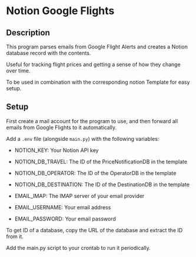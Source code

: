 # Notion Google Flights

## Description

This program parses emails from Google Flight Alerts and creates a Notion database record with the contents.

Useful for tracking flight prices and getting a sense of how they change over time.

To be used in combination with the corresponding notion Template for easy setup.

## Setup

First create a mail account for the program to use, and then forward all emails from Google Flights to it automatically.

Add a `.env` file (alongside `main.py`) with the following variables:

- NOTION_KEY: Your Notion API key
- NOTION_DB_TRAVEL: The ID of the PriceNotificationDB in the template
- NOTION_DB_OPERATOR: The ID of the OperatorDB in the template
- NOTION_DB_DESTINATION: The ID of the DestinationDB in the template

- EMAIL_IMAP: The IMAP server of your email provider
- EMAIL_USERNAME: Your email address
- EMAIL_PASSWORD: Your email password

To get ID of a database, copy the URL of the database and extract the ID from it.

Add the main.py script to your crontab to run it periodically.
